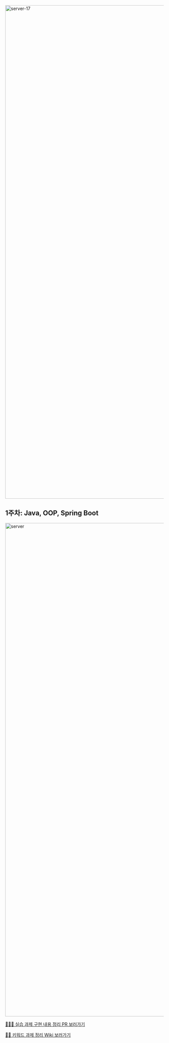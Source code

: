 <img width="1564" alt="server-17" src="https://github.com/NOW-SOPT-SERVER/mini-min/assets/79795051/0d4011ba-a655-4791-93a3-b4cf0edd23e6">

<br>

## 1주차: Java, OOP, Spring Boot
<img width="1564" alt="server" src="https://github.com/mini-min/mini-min-server/assets/69389288/42230c11-907a-4edf-8e47-7720596dc104">

[🧑🏻‍💻 실습 과제 구현 내용 정리 PR 보러가기](https://github.com/NOW-SOPT-SERVER/mini-min/pull/3)

[✍🏻 키워드 과제 정리 Wiki 보러가기](https://github.com/NOW-SOPT-SERVER/mini-min/wiki/1%EC%B0%A8-%EC%84%B8%EB%AF%B8%EB%82%98-%7C-%ED%82%A4%EC%9B%8C%EB%93%9C-%EA%B3%BC%EC%A0%9C-%EC%A0%95%EB%A6%AC)
